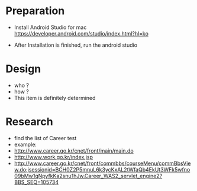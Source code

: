 # Preparation
 - Install Android Studio for mac 
   https://developer.android.com/studio/index.html?hl=ko
   
 - After Installation is finished, run the android studio
 
# Design

 - who ?
 - how ?
 - This item is definitely determined
 
 
# Research

 - find the list of Career test
 - example:
 - http://www.career.go.kr/cnet/front/main/main.do
 - http://www.work.go.kr/index.jsp
 - http://www.career.go.kr/cnet/front/commbbs/courseMenu/commBbsView.do;jsessionid=BCH0Z2P5mnuL6k3ycKxAL2tWfaQb4EkUt3WFk5wfno09bMw1qNpyfkKa2snu1hJw.Career_WAS2_servlet_engine2?BBS_SEQ=105734
